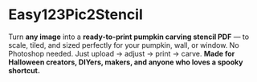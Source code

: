 # Easy123Pic2Stencil
Turn **any image** into a **ready-to-print pumpkin carving stencil PDF** — to scale, tiled, and sized perfectly for your pumpkin, wall, or window. No Photoshop needed. Just upload → adjust → print → carve. **Made for Halloween creators, DIYers, makers, and anyone who loves a spooky shortcut.**
